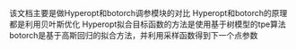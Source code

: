 该文档主要是做Hyperopt和botorch调参模块的对比
Hyperopt和botorch的原理都是利用贝叶斯优化
Hyperopt拟合目标函数的方法是使用基于树模型的tpe算法
botorch是基于高斯回归的拟合方法，并利用采样函数得到下一个点参数
